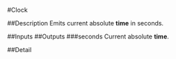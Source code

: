 #Clock

##Description
Emits current absolute **time** in seconds.

##Inputs
##Outputs
###seconds
Current absolute **time**.

##Detail

